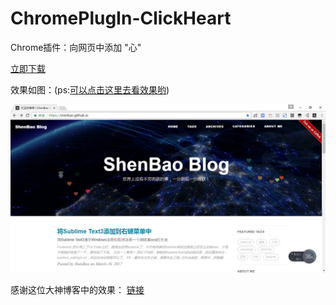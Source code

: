# ChromePlugIn-ClickHeart

Chrome插件：向网页中添加 "心"

[立即下载](https://raw.githubusercontent.com/ShenBao/ChromePlugIn-ClickHeart/master/ChromePlugIn-ClickHeart.crx)

效果如图：(ps:[可以点击这里去看效果哟](https://shenbao.github.io))

![img](./img/img.png "img")

感谢这位大神博客中的效果：
[链接](http://fedt.coding.me/2016/08/17/%E8%87%AA%E5%AE%9A%E4%B9%89%E4%BA%8B%E4%BB%B6/)


<br/><br/><br/><br/><br/>
